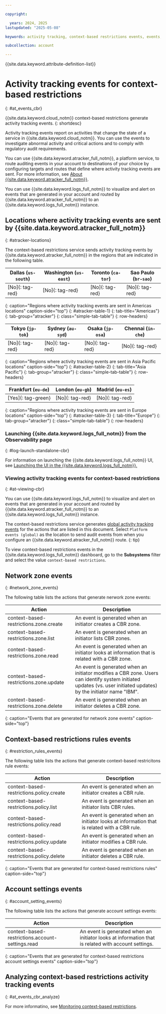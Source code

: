 ```yaml
---

copyright:

  years: 2024, 2025
lastupdated: "2025-05-08"

keywords: activity tracking, context-based restrictions events, events, observibility

subcollection: account

---
```


{{site.data.keyword.attribute-definition-list}}




# Activity tracking events for context-based restrictions
{: #at_events_cbr}



{{site.data.keyword.cloud_notm}} context-based restrictions generate activity tracking events.
{: shortdesc}

Activity tracking events report on activities that change the state of a service in {{site.data.keyword.cloud_notm}}. You can use the events to investigate abnormal activity and critical actions and to comply with regulatory audit requirements.

You can use {{site.data.keyword.atracker_full_notm}}, a platform service, to route auditing events in your account to destinations of your choice by configuring targets and routes that define where activity tracking events are sent. For more information, see [About {{site.data.keyword.atracker_full_notm}}](/docs/atracker?topic=atracker-about).

You can use {{site.data.keyword.logs_full_notm}} to visualize and alert on events that are generated in your account and routed by {{site.data.keyword.atracker_full_notm}} to an {{site.data.keyword.logs_full_notm}} instance.

## Locations where activity tracking events are sent by {{site.data.keyword.atracker_full_notm}}
{: #atracker-locations}



The context-based restrictions service sends activity tracking events by {{site.data.keyword.atracker_full_notm}} in the regions that are indicated in the following table.

| Dallas (`us-south`) | Washington (`us-east`)  | Toronto (`ca-tor`) | Sao Paulo (`br-sao`) |
|---------------------|-------------------------|-------------------|----------------------|
| [No]{: tag-red} | [No]{: tag-red} | [No]{: tag-red} | [No]{: tag-red} |
{: caption="Regions where activity tracking events are sent in Americas locations" caption-side="top"}
{: #atracker-table-1}
{: tab-title="Americas"}
{: tab-group="atracker"}
{: class="simple-tab-table"}
{: row-headers}

| Tokyo (`jp-tok`)    | Sydney (`au-syd`) |  Osaka (`jp-osa`) | Chennai (`in-che`) |
|---------------------|------------------|------------------|--------------------|
| [No]{: tag-red} | [No]{: tag-red} | [No]{: tag-red} | [No]{: tag-red} |
{: caption="Regions where activity tracking events are sent in Asia Pacific locations" caption-side="top"}
{: #atracker-table-2}
{: tab-title="Asia Pacific"}
{: tab-group="atracker"}
{: class="simple-tab-table"}
{: row-headers}

| Frankfurt (`eu-de`)  | London (`eu-gb`) | Madrid (`eu-es`) |
|---------------------------------------------------------------|---------------------|------------------|
| [Yes]{: tag-green} | [No]{: tag-red} | [No]{: tag-red} |
{: caption="Regions where activity tracking events are sent in Europe locations" caption-side="top"}
{: #atracker-table-3}
{: tab-title="Europe"}
{: tab-group="atracker"}
{: class="simple-tab-table"}
{: row-headers}










### Launching {{site.data.keyword.logs_full_notm}} from the Observability page
{: #log-launch-standalone-cbr}



For information on launching the {{site.data.keyword.logs_full_notm}} UI, see [Launching the UI in the {{site.data.keyword.logs_full_notm}}.](/docs/cloud-logs?topic=cloud-logs-instance-launch)

### Viewing activity tracking events for context-based restrictions
{: #at-viewing-cbr}



You can use {{site.data.keyword.logs_full_notm}} to visualize and alert on events that are generated in your account and routed by {{site.data.keyword.atracker_full_notm}} to an {{site.data.keyword.logs_full_notm}} instance.

The context-based restrictions service generates [global activity tracking events](/docs/atracker?topic=atracker-event_types#event_types_global) for the actions that are listed in this document. Select `Platform events (global)` as the location to send audit events from when you configure an {{site.data.keyword.atracker_full_notm}} route.
{: tip}

To view context-based restrictions events in the {{site.data.keyword.logs_full_notm}} dashboard, go to the **Subsystems** filter and select the value `context-based restrictions`.

## Network zone events
{: #network_zone_events}

The following table lists the actions that generate nerwork zone events:

| Action | Description |
| -----  | ----------- |
| context-based-restrictions.zone.create | An event is generated when an initiator creates a CBR zone. |
| context-based-restrictions.zone.list | An event is generated when an initiator lists CBR zones. |
| context-based-restrictions.zone.read | An event is generated when an initiator looks at information that is related with a CBR zone. |
| context-based-restrictions.zone.update | An event is generated when an initiator modifies a CBR zone. Users can identify system initiated updates (vs. user initiated updates) by the initiator name "IBM". |
| context-based-restrictions.zone.delete | An event is generated when an initiator deletes a CBR zone. |
{: caption="Events that are generated for network zone events" caption-side="top"}

## Context-based restrictions rules events
{: #restriction_rules_events}

The following table lists the actions that generate context-based restricitons rule events:

| Action | Description |
| -----  | ----------- |
| context-based-restrictions.policy.create | An event is generated when an initiator creates a CBR rule. |
| context-based-restrictions.policy.list | An event is generated when an initiator lists CBR rules. |
| context-based-restrictions.policy.read | An event is generated when an initiator looks at information that is related with a CBR rule. |
| context-based-restrictions.policy.update | An event is generated when an initiator modifies a CBR rule. |
| context-based-restrictions.policy.delete | An event is generated when an initiator deletes a CBR rule. |
{: caption="Events that are generated for context-based restrictions rules" caption-side="top"}

## Account settings events
{: #account_setting_events}

The following table lists the actions that generate account settings events:

| Action | Description |
| -----  | ----------- |
| context-based-restrictions.account-settings.read | An event is generated when an initiator looks at information that is related with account settings. |
{: caption="Events that are generated for context-based restrictions account settings events" caption-side="top"}

## Analyzing context-based restrictions activity tracking events
{: #at_events_cbr_analyze}



For more informatino, see [Monitoring context-based restrictions](/docs/account?topic=account-cbr-monitor).
